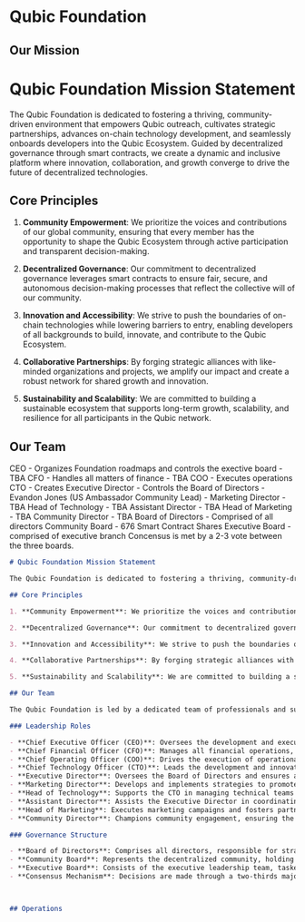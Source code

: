 # Qubic Foundation
## Our Mission 
# Qubic Foundation Mission Statement

The Qubic Foundation is dedicated to fostering a thriving, community-driven environment that empowers Qubic outreach, cultivates strategic partnerships, advances on-chain technology development, and seamlessly onboards developers into the Qubic Ecosystem. Guided by decentralized governance through smart contracts, we create a dynamic and inclusive platform where innovation, collaboration, and growth converge to drive the future of decentralized technologies.

## Core Principles

1. **Community Empowerment**: We prioritize the voices and contributions of our global community, ensuring that every member has the opportunity to shape the Qubic Ecosystem through active participation and transparent decision-making.

2. **Decentralized Governance**: Our commitment to decentralized governance leverages smart contracts to ensure fair, secure, and autonomous decision-making processes that reflect the collective will of our community.

3. **Innovation and Accessibility**: We strive to push the boundaries of on-chain technologies while lowering barriers to entry, enabling developers of all backgrounds to build, innovate, and contribute to the Qubic Ecosystem.

4. **Collaborative Partnerships**: By forging strategic alliances with like-minded organizations and projects, we amplify our impact and create a robust network for shared growth and innovation.

5. **Sustainability and Scalability**: We are committed to building a sustainable ecosystem that supports long-term growth, scalability, and resilience for all participants in the Qubic network.

## Our Team
CEO - Organizes Foundation roadmaps and controls the exective board - TBA
CFO - Handles all matters of finance - TBA
COO - Executes operations 
CTO - Creates 
Executive Director - Controls the Board of Directors - Evandon Jones (US Ambassador Community Lead) -
Marketing Director - TBA
Head of Technology - TBA
Assistant Director - TBA 
Head of Marketing - TBA
Community Director - TBA
Board of Directors - Comprised of all directors
Community Board - 676 Smart Contract Shares
Executive Board - comprised of executive branch
Concensus is met by a 2-3 vote between the three boards.

```markdown
# Qubic Foundation Mission Statement

The Qubic Foundation is dedicated to fostering a thriving, community-driven environment that empowers Qubic outreach, cultivates strategic partnerships, advances on-chain technology development, and seamlessly onboards developers into the Qubic Ecosystem. Guided by decentralized governance through smart contracts, we create a dynamic and inclusive platform where innovation, collaboration, and growth converge to drive the future of decentralized technologies.

## Core Principles

1. **Community Empowerment**: We prioritize the voices and contributions of our global community, ensuring that every member has the opportunity to shape the Qubic Ecosystem through active participation and transparent decision-making.

2. **Decentralized Governance**: Our commitment to decentralized governance leverages smart contracts to ensure fair, secure, and autonomous decision-making processes that reflect the collective will of our community.

3. **Innovation and Accessibility**: We strive to push the boundaries of on-chain technologies while lowering barriers to entry, enabling developers of all backgrounds to build, innovate, and contribute to the Qubic Ecosystem.

4. **Collaborative Partnerships**: By forging strategic alliances with like-minded organizations and projects, we amplify our impact and create a robust network for shared growth and innovation.

5. **Sustainability and Scalability**: We are committed to building a sustainable ecosystem that supports long-term growth, scalability, and resilience for all participants in the Qubic network.

## Our Team

The Qubic Foundation is led by a dedicated team of professionals and supported by a robust governance structure, ensuring alignment with our community-driven mission and decentralized principles.

### Leadership Roles

- **Chief Executive Officer (CEO)**: Oversees the development and execution of the Foundation’s strategic roadmaps and chairs the Executive Board. *Position: To Be Announced*
- **Chief Financial Officer (CFO)**: Manages all financial operations, ensuring fiscal responsibility and transparency. *Position: To Be Announced*
- **Chief Operating Officer (COO)**: Drives the execution of operational strategies to support the Foundation’s objectives. *Position: To Be Announced*
- **Chief Technology Officer (CTO)**: Leads the development and innovation of on-chain technologies, guiding the technical vision of the Qubic Ecosystem. *Position: To Be Announced*
- **Executive Director**: Oversees the Board of Directors and ensures alignment with the Foundation’s mission; serves as the US Ambassador Community Lead. *Evandon Jones*
- **Marketing Director**: Develops and implements strategies to promote the Qubic Ecosystem and expand outreach. *Position: To Be Announced*
- **Head of Technology**: Supports the CTO in managing technical teams and advancing development initiatives. *Position: To Be Announced*
- **Assistant Director**: Assists the Executive Director in coordinating board activities and community engagement. *Position: To Be Announced*
- **Head of Marketing**: Executes marketing campaigns and fosters partnerships to enhance the Foundation’s visibility. *Position: To Be Announced*
- **Community Director**: Champions community engagement, ensuring the voices of the Qubic community are heard and integrated into governance. *Position: To Be Announced*

### Governance Structure

- **Board of Directors**: Comprises all directors, responsible for strategic oversight and ensuring alignment with the Foundation’s mission and community values.
- **Community Board**: Represents the decentralized community, holding 676 smart contract shares to ensure fair and transparent governance through on-chain mechanisms.
- **Executive Board**: Consists of the executive leadership team, tasked with driving operational and strategic initiatives.
- **Consensus Mechanism**: Decisions are made through a two-thirds majority vote across the Board of Directors, Community Board, and Executive Board, ensuring balanced representation and alignment with our decentralized governance principles.



## Operations 
